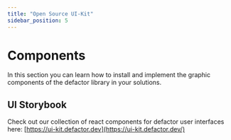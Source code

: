 ```yaml
---
title: "Open Source UI-Kit"
sidebar_position: 5
---
```


# Components

In this section you can learn how to install and implement the graphic components of the defactor library in your solutions.


## UI Storybook 

Check out our collection of react components for defactor user interfaces here: [https://ui-kit.defactor.dev](https://ui-kit.defactor.dev/)
